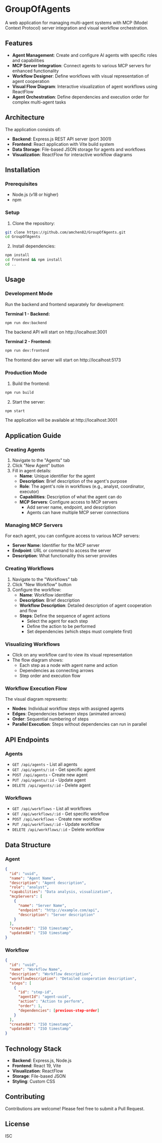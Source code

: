 # GroupOfAgents

A web application for managing multi-agent systems with MCP (Model Context Protocol) server integration and visual workflow orchestration.

## Features

- **Agent Management**: Create and configure AI agents with specific roles and capabilities
- **MCP Server Integration**: Connect agents to various MCP servers for enhanced functionality
- **Workflow Designer**: Define workflows with visual representation of agent cooperation
- **Visual Flow Diagram**: Interactive visualization of agent workflows using ReactFlow
- **Agent Orchestration**: Define dependencies and execution order for complex multi-agent tasks

## Architecture

The application consists of:
- **Backend**: Express.js REST API server (port 3001)
- **Frontend**: React application with Vite build system
- **Data Storage**: File-based JSON storage for agents and workflows
- **Visualization**: ReactFlow for interactive workflow diagrams

## Installation

### Prerequisites
- Node.js (v18 or higher)
- npm

### Setup

1. Clone the repository:
```bash
git clone https://github.com/amchen82/GroupOfAgents.git
cd GroupOfAgents
```

2. Install dependencies:
```bash
npm install
cd frontend && npm install
cd ..
```

## Usage

### Development Mode

Run the backend and frontend separately for development:

**Terminal 1 - Backend:**
```bash
npm run dev:backend
```
The backend API will start on http://localhost:3001

**Terminal 2 - Frontend:**
```bash
npm run dev:frontend
```
The frontend dev server will start on http://localhost:5173

### Production Mode

1. Build the frontend:
```bash
npm run build
```

2. Start the server:
```bash
npm start
```

The application will be available at http://localhost:3001

## Application Guide

### Creating Agents

1. Navigate to the "Agents" tab
2. Click "New Agent" button
3. Fill in agent details:
   - **Name**: Unique identifier for the agent
   - **Description**: Brief description of the agent's purpose
   - **Role**: The agent's role in workflows (e.g., analyst, coordinator, executor)
   - **Capabilities**: Description of what the agent can do
   - **MCP Servers**: Configure access to MCP servers
     - Add server name, endpoint, and description
     - Agents can have multiple MCP server connections

### Managing MCP Servers

For each agent, you can configure access to various MCP servers:
- **Server Name**: Identifier for the MCP server
- **Endpoint**: URL or command to access the server
- **Description**: What functionality this server provides

### Creating Workflows

1. Navigate to the "Workflows" tab
2. Click "New Workflow" button
3. Configure the workflow:
   - **Name**: Workflow identifier
   - **Description**: Brief description
   - **Workflow Description**: Detailed description of agent cooperation and flow
   - **Steps**: Define the sequence of agent actions
     - Select the agent for each step
     - Define the action to be performed
     - Set dependencies (which steps must complete first)

### Visualizing Workflows

- Click on any workflow card to view its visual representation
- The flow diagram shows:
  - Each step as a node with agent name and action
  - Dependencies as connecting arrows
  - Step order and execution flow

### Workflow Execution Flow

The visual diagram represents:
- **Nodes**: Individual workflow steps with assigned agents
- **Edges**: Dependencies between steps (animated arrows)
- **Order**: Sequential numbering of steps
- **Parallel Execution**: Steps without dependencies can run in parallel

## API Endpoints

### Agents
- `GET /api/agents` - List all agents
- `GET /api/agents/:id` - Get specific agent
- `POST /api/agents` - Create new agent
- `PUT /api/agents/:id` - Update agent
- `DELETE /api/agents/:id` - Delete agent

### Workflows
- `GET /api/workflows` - List all workflows
- `GET /api/workflows/:id` - Get specific workflow
- `POST /api/workflows` - Create new workflow
- `PUT /api/workflows/:id` - Update workflow
- `DELETE /api/workflows/:id` - Delete workflow

## Data Structure

### Agent
```json
{
  "id": "uuid",
  "name": "Agent Name",
  "description": "Agent description",
  "role": "analyst",
  "capabilities": "Data analysis, visualization",
  "mcpServers": [
    {
      "name": "Server Name",
      "endpoint": "http://example.com/api",
      "description": "Server description"
    }
  ],
  "createdAt": "ISO timestamp",
  "updatedAt": "ISO timestamp"
}
```

### Workflow
```json
{
  "id": "uuid",
  "name": "Workflow Name",
  "description": "Workflow description",
  "workflowDescription": "Detailed cooperation description",
  "steps": [
    {
      "id": "step-id",
      "agentId": "agent-uuid",
      "action": "Action to perform",
      "order": 1,
      "dependencies": [previous-step-order]
    }
  ],
  "createdAt": "ISO timestamp",
  "updatedAt": "ISO timestamp"
}
```

## Technology Stack

- **Backend**: Express.js, Node.js
- **Frontend**: React 19, Vite
- **Visualization**: ReactFlow
- **Storage**: File-based JSON
- **Styling**: Custom CSS

## Contributing

Contributions are welcome! Please feel free to submit a Pull Request.

## License

ISC
